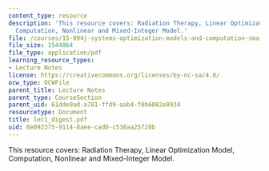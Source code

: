 ```yaml
---
content_type: resource
description: 'This resource covers: Radiation Therapy, Linear Optimization Model,
  Computation, Nonlinear and Mixed-Integer Model.'
file: /courses/15-094j-systems-optimization-models-and-computation-sma-5223-spring-2004/8e09237591148aeecad0c538aa25f28b_lec1_digest.pdf
file_size: 1544064
file_type: application/pdf
learning_resource_types:
- Lecture Notes
license: https://creativecommons.org/licenses/by-nc-sa/4.0/
ocw_type: OCWFile
parent_title: Lecture Notes
parent_type: CourseSection
parent_uid: 61dde9ad-a781-ffd9-aab4-f0b6082e0934
resourcetype: Document
title: lec1_digest.pdf
uid: 8e092375-9114-8aee-cad0-c538aa25f28b
---
```

This resource covers: Radiation Therapy, Linear Optimization Model, Computation, Nonlinear and Mixed-Integer Model.